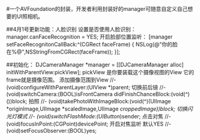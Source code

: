 #一个AVFoundation的封装，开发者利用封装好的manager可随意自定义自己想要的UI照相机。

##4月1号更新功能：人脸识别
设置是否使用人脸识别：
manager.canFaceRecognition = YES;
开启脸部位置监听：
[manager setFaceRecognitonCallBack:^(CGRect faceFrame) {
      NSLog(@"你的脸在%@",NSStringFromCGRect(faceFrame));
 }];

##初始化：
  DJCameraManager *manager = [[DJCameraManager alloc] initWithParentView:pickView];
  pickView 是你要装载这个摄像视图的View 它的frame就是摄像范围。
添加摄像范围到View
//- (void)configureWithParentLayer:(UIView *)parent;
切换前后镜
//- (void)switchCamera:(BOOL)isFrontCamera didFinishChanceBlock:(void(^)())block;
拍照
//- (void)takePhotoWithImageBlock:(void(^)(UIImage *originImage,UIImage *scaledImage,UIImage *croppedImage))block;  切换闪光灯模式
//- (void)switchFlashMode:(UIButton*)sender;
点击对焦
//- (void)focusInPoint:(CGPoint)devicePoint;
开启对焦监听 默认YES
//- (void)setFocusObserver:(BOOL)yes;
